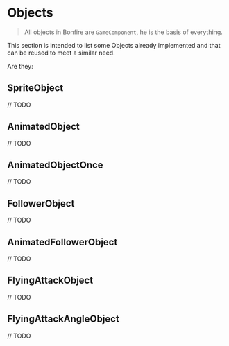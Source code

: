 # Objects

> All objects in Bonfire are `GameComponent`, he is the basis of everything.

This section is intended to list some Objects already implemented and that can be reused to meet a similar need.

Are they:

## SpriteObject

// TODO

## AnimatedObject

// TODO

## AnimatedObjectOnce

// TODO

## FollowerObject

// TODO

## AnimatedFollowerObject

// TODO

## FlyingAttackObject

// TODO

## FlyingAttackAngleObject

// TODO
